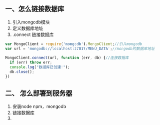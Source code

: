 ## 一、怎么链接数据库

1. 引入mongodb模块
2. 定义数据库地址
3. .connect 链接数据库



```js
var MongoClient = require('mongodb').MongoClient;//引入mongodb
var url = 'mongodb://localhost:27017/MENU_DATA';//mongodb的数据库地址
 
MongoClient.connect(url, function (err, db) {//连接数据库
  if (err) throw err;
  console.log("数据库已创建!");
  db.close();
})
```



## 二、 怎么部署到服务器

1. 安装node npm，mongodb
2. 链接数据库
3. 

